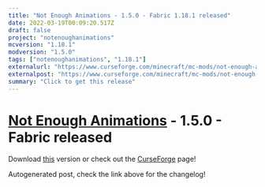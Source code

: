 ```yaml
---
title: "Not Enough Animations - 1.5.0 - Fabric 1.18.1 released"
date: 2022-03-19T00:09:20.517Z
draft: false
project: "notenoughanimations"
mcversion: "1.18.1"
modversion: "1.5.0"
tags: ["notenoughanimations", "1.18.1"]
externalurl: "https://www.curseforge.com/minecraft/mc-mods/not-enough-animations/files/3699198"
externalpost: "https://www.curseforge.com/minecraft/mc-mods/not-enough-animations/files/3699198"
summary: "Click to get this release"
---
```

# [Not Enough Animations](/project/notenoughanimations) - 1.5.0 - Fabric released
Download [this](https://www.curseforge.com/minecraft/mc-mods/not-enough-animations/files/3699198) version or check out the [CurseForge](https://www.curseforge.com/minecraft/mc-mods/not-enough-animations) page!

Autogenerated post, check the link above for the changelog!
